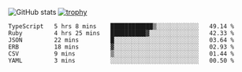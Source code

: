 ![GitHub stats](https://github-readme-stats.vercel.app/api?username=ksk001100&show_icons=true&theme=tokyonight)
[![trophy](https://github-profile-trophy.vercel.app/?username=ksk001100&theme=onedark)](https://github.com/ryo-ma/github-profile-trophy)

<!--START_SECTION:waka-->

```text
TypeScript   5 hrs 8 mins    ████████████▒░░░░░░░░░░░░   49.14 %
Ruby         4 hrs 25 mins   ██████████▓░░░░░░░░░░░░░░   42.33 %
JSON         22 mins         █░░░░░░░░░░░░░░░░░░░░░░░░   03.64 %
ERB          18 mins         ▓░░░░░░░░░░░░░░░░░░░░░░░░   02.93 %
CSV          9 mins          ▒░░░░░░░░░░░░░░░░░░░░░░░░   01.44 %
YAML         3 mins          ░░░░░░░░░░░░░░░░░░░░░░░░░   00.50 %
```

<!--END_SECTION:waka-->
